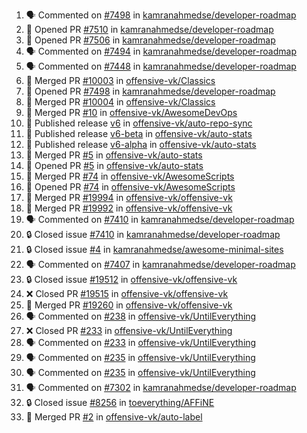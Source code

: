 <!--START_SECTION:activity-->
1. 🗣 Commented on [#7498](https://github.com/kamranahmedse/developer-roadmap/pull/7498#issuecomment-2419604001) in [kamranahmedse/developer-roadmap](https://github.com/kamranahmedse/developer-roadmap)
2. 💪 Opened PR [#7510](https://github.com/kamranahmedse/developer-roadmap/pull/7510) in [kamranahmedse/developer-roadmap](https://github.com/kamranahmedse/developer-roadmap)
3. 💪 Opened PR [#7506](https://github.com/kamranahmedse/developer-roadmap/pull/7506) in [kamranahmedse/developer-roadmap](https://github.com/kamranahmedse/developer-roadmap)
4. 🗣 Commented on [#7494](https://github.com/kamranahmedse/developer-roadmap/pull/7494#issuecomment-2418709268) in [kamranahmedse/developer-roadmap](https://github.com/kamranahmedse/developer-roadmap)
5. 🗣 Commented on [#7448](https://github.com/kamranahmedse/developer-roadmap/pull/7448#issuecomment-2418628352) in [kamranahmedse/developer-roadmap](https://github.com/kamranahmedse/developer-roadmap)
6. 🎉 Merged PR [#10003](https://github.com/offensive-vk/Classics/pull/10003) in [offensive-vk/Classics](https://github.com/offensive-vk/Classics)
7. 💪 Opened PR [#7498](https://github.com/kamranahmedse/developer-roadmap/pull/7498) in [kamranahmedse/developer-roadmap](https://github.com/kamranahmedse/developer-roadmap)
8. 🎉 Merged PR [#10004](https://github.com/offensive-vk/Classics/pull/10004) in [offensive-vk/Classics](https://github.com/offensive-vk/Classics)
9. 🎉 Merged PR [#10](https://github.com/offensive-vk/AwesomeDevOps/pull/10) in [offensive-vk/AwesomeDevOps](https://github.com/offensive-vk/AwesomeDevOps)
10. 🚀 Published release [v6](https://github.com/offensive-vk/auto-repo-sync/releases/tag/v6) in [offensive-vk/auto-repo-sync](https://github.com/offensive-vk/auto-repo-sync)
11. 🚀 Published release [v6-beta](https://github.com/offensive-vk/auto-stats/releases/tag/v6-beta) in [offensive-vk/auto-stats](https://github.com/offensive-vk/auto-stats)
12. 🚀 Published release [v6-alpha](https://github.com/offensive-vk/auto-stats/releases/tag/v6-alpha) in [offensive-vk/auto-stats](https://github.com/offensive-vk/auto-stats)
13. 🎉 Merged PR [#5](https://github.com/offensive-vk/auto-stats/pull/5) in [offensive-vk/auto-stats](https://github.com/offensive-vk/auto-stats)
14. 💪 Opened PR [#5](https://github.com/offensive-vk/auto-stats/pull/5) in [offensive-vk/auto-stats](https://github.com/offensive-vk/auto-stats)
15. 🎉 Merged PR [#74](https://github.com/offensive-vk/AwesomeScripts/pull/74) in [offensive-vk/AwesomeScripts](https://github.com/offensive-vk/AwesomeScripts)
16. 💪 Opened PR [#74](https://github.com/offensive-vk/AwesomeScripts/pull/74) in [offensive-vk/AwesomeScripts](https://github.com/offensive-vk/AwesomeScripts)
17. 🎉 Merged PR [#19994](https://github.com/offensive-vk/offensive-vk/pull/19994) in [offensive-vk/offensive-vk](https://github.com/offensive-vk/offensive-vk)
18. 🎉 Merged PR [#19992](https://github.com/offensive-vk/offensive-vk/pull/19992) in [offensive-vk/offensive-vk](https://github.com/offensive-vk/offensive-vk)
19. 🗣 Commented on [#7410](https://github.com/kamranahmedse/developer-roadmap/issues/7410#issuecomment-2413994116) in [kamranahmedse/developer-roadmap](https://github.com/kamranahmedse/developer-roadmap)
20. 🔒 Closed issue [#7410](https://github.com/kamranahmedse/developer-roadmap/issues/7410) in [kamranahmedse/developer-roadmap](https://github.com/kamranahmedse/developer-roadmap)
21. 🔒 Closed issue [#4](https://github.com/kamranahmedse/awesome-minimal-sites/issues/4) in [kamranahmedse/awesome-minimal-sites](https://github.com/kamranahmedse/awesome-minimal-sites)
22. 🗣 Commented on [#7407](https://github.com/kamranahmedse/developer-roadmap/issues/7407#issuecomment-2413048370) in [kamranahmedse/developer-roadmap](https://github.com/kamranahmedse/developer-roadmap)
23. 🔒 Closed issue [#19512](https://github.com/offensive-vk/offensive-vk/issues/19512) in [offensive-vk/offensive-vk](https://github.com/offensive-vk/offensive-vk)
24. ❌ Closed PR [#19515](https://github.com/offensive-vk/offensive-vk/pull/19515) in [offensive-vk/offensive-vk](https://github.com/offensive-vk/offensive-vk)
25. 🎉 Merged PR [#19260](https://github.com/offensive-vk/offensive-vk/pull/19260) in [offensive-vk/offensive-vk](https://github.com/offensive-vk/offensive-vk)
26. 🗣 Commented on [#238](https://github.com/offensive-vk/UntilEverything/pull/238#issuecomment-2391660950) in [offensive-vk/UntilEverything](https://github.com/offensive-vk/UntilEverything)
27. ❌ Closed PR [#233](https://github.com/offensive-vk/UntilEverything/pull/233) in [offensive-vk/UntilEverything](https://github.com/offensive-vk/UntilEverything)
28. 🗣 Commented on [#233](https://github.com/offensive-vk/UntilEverything/pull/233#issuecomment-2391653724) in [offensive-vk/UntilEverything](https://github.com/offensive-vk/UntilEverything)
29. 🗣 Commented on [#235](https://github.com/offensive-vk/UntilEverything/pull/235#issuecomment-2391648517) in [offensive-vk/UntilEverything](https://github.com/offensive-vk/UntilEverything)
30. 🗣 Commented on [#235](https://github.com/offensive-vk/UntilEverything/pull/235#issuecomment-2391647614) in [offensive-vk/UntilEverything](https://github.com/offensive-vk/UntilEverything)
31. 🗣 Commented on [#7302](https://github.com/kamranahmedse/developer-roadmap/issues/7302#issuecomment-2391603606) in [kamranahmedse/developer-roadmap](https://github.com/kamranahmedse/developer-roadmap)
32. 🔒 Closed issue [#8256](https://github.com/toeverything/AFFiNE/issues/8256) in [toeverything/AFFiNE](https://github.com/toeverything/AFFiNE)
33. 🎉 Merged PR [#2](https://github.com/offensive-vk/auto-label/pull/2) in [offensive-vk/auto-label](https://github.com/offensive-vk/auto-label)
<!--END_SECTION:activity-->
